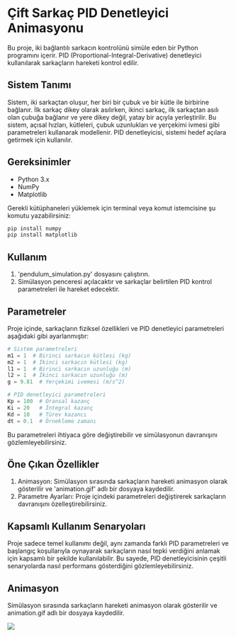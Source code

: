 # Çift Sarkaç PID Denetleyici Animasyonu

Bu proje, iki bağlantılı sarkacın kontrolünü simüle eden bir Python programını içerir. PID (Proportional-Integral-Derivative) denetleyici kullanılarak sarkaçların hareketi kontrol edilir.

## Sistem Tanımı

Sistem, iki sarkaçtan oluşur, her biri bir çubuk ve bir kütle ile birbirine bağlanır. İlk sarkaç dikey olarak asılırken, ikinci sarkaç, ilk sarkaçtan asılı olan çubuğa bağlanır ve yere dikey değil, yatay bir açıyla yerleştirilir. Bu sistem, açısal hızları, kütleleri, çubuk uzunlukları ve yerçekimi ivmesi gibi parametreleri kullanarak modellenir. PID denetleyicisi, sistemi hedef açılara getirmek için kullanılır.

## Gereksinimler

- Python 3.x
- NumPy
- Matplotlib

Gerekli kütüphaneleri yüklemek için terminal veya komut istemcisine şu komutu yazabilirsiniz:
```bash
pip install numpy
pip install matplotlib
```

## Kullanım

1. 'pendulum_simulation.py' dosyasını çalıştırın.
2. Simülasyon penceresi açılacaktır ve sarkaçlar belirtilen PID kontrol parametreleri ile hareket edecektir.

## Parametreler
Proje içinde, sarkaçların fiziksel özellikleri ve PID denetleyici parametreleri aşağıdaki gibi ayarlanmıştır:
```python
# Sistem parametreleri
m1 = 1  # Birinci sarkacın kütlesi (kg)
m2 = 1  # İkinci sarkacın kütlesi (kg)
l1 = 1  # Birinci sarkacın uzunluğu (m)
l2 = 1  # İkinci sarkacın uzunluğu (m)
g = 9.81  # Yerçekimi ivemesi (m/s^2)

# PID denetleyici parametreleri
Kp = 100  # Oransal kazanç
Ki = 20   # İntegral kazanç
Kd = 10   # Türev kazancı
dt = 0.1  # Örnekleme zamanı
```

Bu parametreleri ihtiyaca göre değiştirebilir ve simülasyonun davranışını gözlemleyebilirsiniz.

## Öne Çıkan Özellikler

1. Animasyon: Simülasyon sırasında sarkaçların hareketi animasyon olarak gösterilir ve 'animation.gif' adlı bir dosyaya kaydedilir.
2. Parametre Ayarları: Proje içindeki parametreleri değiştirerek sarkaçların davranışını özelleştirebilirsiniz.

## Kapsamlı Kullanım Senaryoları

Proje sadece temel kullanımı değil, aynı zamanda farklı PID parametreleri ve başlangıç koşullarıyla oynayarak sarkaçların nasıl tepki verdiğini anlamak için kapsamlı bir şekilde kullanılabilir. Bu sayede, PID denetleyicisinin çeşitli senaryolarda nasıl performans gösterdiğini gözlemleyebilirsiniz.

## Animasyon

Simülasyon sırasında sarkaçların hareketi animasyon olarak gösterilir ve animation.gif adlı bir dosyaya kaydedilir.

![](https://github.com/saygix/CONTROL-OF-THE-BALANCE-CONTROL-OF-THE-TWO-PENSTURAL-ADDED-TO-THE-END-RESOLVING-METHODS-PROJECT/assets/139467552/f43c703e-71f5-412d-97fb-a377bd674e45)




